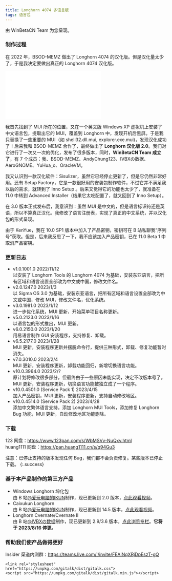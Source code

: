 ```yaml
---
title: Longhorn 4074 多语言版
tags: 语言包
---
```


由 WinBetaCN Team 为您呈现。
<!--more-->

### 制作过程

在 2022 年，BSOD-MEMZ 做出了 Longhorn 4074 的汉化版。但是汉化量太少了，于是我决定要做出真正的 Longhorn 4074 汉化版。

<iframe src="//player.bilibili.com/player.html?aid=432563496&bvid=BV1EG411F7eD&cid=889125724&page=1" scrolling="no" border="0" frameborder="no" framespacing="0" allowfullscreen="true"> </iframe>


我首先找到了 MUI 所在的位置，又在一个英文版 Windows XP 虚拟机上安装了中文语言包，提取出它的 MUI，覆盖到 Longhorn 中，发现开机后黑屏。于是我只替换了一些重要的 MUI（如 shell32.dll.mui, explorer.exe.mui)，发现汉化成功了！后来我和 BSOD-MEMZ 合作了，最终做出了 **Longhorn 汉化版 2.0**。我们对它进行了一次又一次的优化，发布了很多版本，同时，**WinBetaCN Team 成立了**，有 7 个成员：我、BSOD-MEMZ、AndyChung123、IVBXの数据、AeroGNOME、YuHua_o、OracleVM。

我又认识到一款汉化软件：Sisulizer，虽然它已经停止更新了，但是它仍然非常好用。还有 Setup Factory，它是一款很好用的安装包制作软件，不过它并不满足我以后的需求，就转到了 Inno Setup 。后来又觉得它的功能也太少了，就准备在 11.0 中转到 Advanced Installer（结果它太吃配置了，就又回到了 Inno Setup）。

在 3.0 版本正式发布后，我意识到：虽然 MUI 是中文的，但是语言标识符还是英语，所以不算真正汉化。我修改了语言注册表，实现了真正的中文系统，并以汉化包的形式呈现。

由于 KenYue，我在 10.0 SP1 版本中加入了产品密钥，密钥可在 B 站私聊我“序列号”获取。但是，后来我反思了一下，我不应该加入产品密钥，已在 11.0 Beta 1 中取消产品密钥。

### 更新日志

- v1.0.1001.0  2022/11/12<br>
  以安装了 Longhorn Tools 的 Longhorn 4074 为基础，安装东亚语言，把所有区域和语言设置全部改为中文或中国，修改文件名。
- v2.0.1247.0  2023/1/3<br>
  以 Sigma OS 3.0 为基础，安装东亚语言，把所有区域和语言设置全部改为中文或中国，修改 MUI，修改文件名，优化系统。
- v3.0.1981.0  2023/1/12<br>
  进一步优化系统，MUI 更新，开始菜单项目名称更新。
- v5.0.2123.0  2023/1/16<br>
  以语言包的形式推出，MUI 更新。
- v6.0.2150.0  2023/1/20<br>
  用易语言制作 GUI 安装程序，支持修复、卸载。
- v6.5.2177.0  2023/1/28<br>
  MUI 更新，安装程序更新并摆脱命令行，提供三种形式，卸载、修复功能暂时消失。
- v7.0.3010.0  2023/2/4<br>
  MUI 更新，安装程序更新，卸载功能回归，新增切换语言功能。
- v10.0.3964.0  2023/2/?<br>
  原计划将修改很多部分，但最终由于一些原因未能实现，决定不改版本号了。MUI 更新，安装程序更新，切换语言功能被独立成了一个程序。
- v10.0.4501.0 (Service Pack 1)  2023/4/15<br>
  加入产品密钥，MUI 更新，安装程序更新，支持自动修改地区。
- v10.0.4514.0 (Service Pack 2)  2023/4/28<br>
  添加中文繁体语言支持，添加 Longhorn MUI Tools，添加修复 Longhorn Bug 功能，MUI 更新，自动修改地区功能删除。

### 下载

123 网盘：https://www.123pan.com/s/WbMSVv-NuQxv.html<br>
huang1111 网盘：https://pan.huang1111.cn/s/q94Gu3

注意：已停止支持的版本发现任何 Bug，我们都不会负责修复。某些版本已停止下载。
{:.success}

### 基于本产品制作的第三方产品

- Windows Longhorn 坤化包<br>
  由 B 站[@爱玩电脑的IKUN](https://space.bilibili.com/1691501497)制作，现已更新到 2.0 版本，[点此观看视频](https://www.bilibili.com/video/BV13h411G7rV)。
- Caixukun Longhorn<br>
  由 B 站[@爱玩电脑的IKUN](https://space.bilibili.com/1691501497)制作，现已更新到 14.5 版本，[点此观看视频](https://www.bilibili.com/video/BV1CM411e7Lg)。
- Longhorn Cvernate/Cvernate II<br>
  由 B 站[@IVBXの数据](https://space.bilibili.com/1171551865)制作，现已更新到 2.9/3.6 版本，[点此浏览专栏](https://www.bilibili.com/read/cv18109258)。**它将于 2023/8/16 停更。**

### 帮助我们使产品做得更好

Insider 渠道内测群：https://teams.live.com/l/invite/FEAiNqXRjDpEszT-gQ

```
<link rel="stylesheet" href="https://unpkg.com/gitalk/dist/gitalk.css">
<script src="https://unpkg.com/gitalk/dist/gitalk.min.js"></script>
```